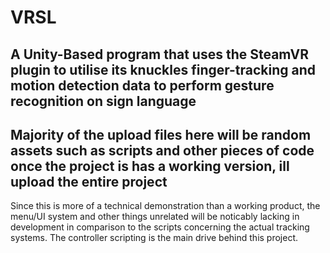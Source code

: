 # VRSL
A Unity-Based program that uses the SteamVR plugin to utilise its knuckles finger-tracking and motion detection data to perform gesture recognition on sign language  
-------
Majority of the upload files here will be random assets such as scripts and other pieces of code
once the project is has a working version, ill upload the entire project 
-----
Since this is more of a technical demonstration than a working product, the menu/UI system and other things unrelated will be noticably lacking in development in comparison to the scripts concerning the actual tracking systems.
The controller scripting is the main drive behind this project.


